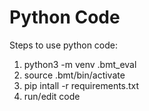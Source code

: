 # Python Code

Steps to use python code:

1. python3 -m venv .bmt_eval
2. source .bmt/bin/activate
3. pip intall -r requirements.txt
4. run/edit code